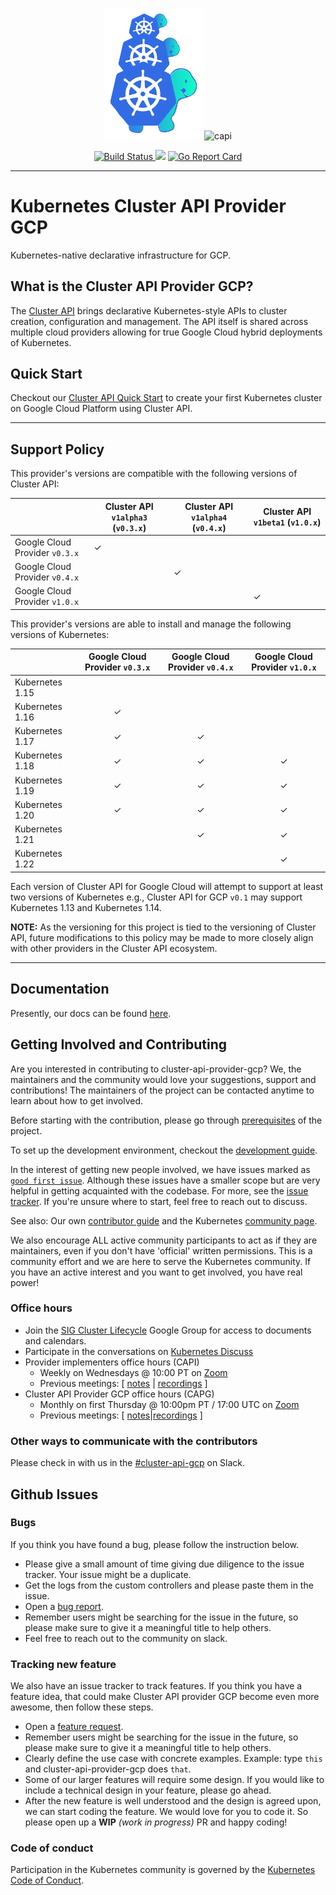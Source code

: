 <p align="center"><img alt="capi" src="https://github.com/kubernetes-sigs/cluster-api/raw/main/docs/book/src/images/introduction.svg" width="160x" /><img alt="capi" src="https://cloud.google.com/_static/cloud/images/favicons/onecloud/super_cloud.png" width="192x" /></p>
<p align="center"><a href="https://prow.k8s.io/?job=ci-cluster-api-provider-gcp-build">
<!-- prow build badge, godoc, and go report card-->
<img alt="Build Status" src="https://prow.k8s.io/badge.svg?jobs=ci-cluster-api-provider-gcp">
</a> <a href="https://godoc.org/sigs.k8s.io/cluster-api-provider-gcp"><img src="https://godoc.org/sigs.k8s.io/cluster-api-provider-gcp?status.svg"></a> <a href="https://goreportcard.com/report/sigs.k8s.io/cluster-api-provider-gcp"><img alt="Go Report Card" src="https://goreportcard.com/badge/sigs.k8s.io/cluster-api-provider-gcp" /></a></p>

----

# Kubernetes Cluster API Provider GCP

Kubernetes-native declarative infrastructure for GCP.

## What is the Cluster API Provider GCP?

The [Cluster API](https://github.com/kubernetes-sigs/cluster-api) brings declarative Kubernetes-style APIs to cluster creation, configuration and management. The API itself is shared across multiple cloud providers allowing for true Google Cloud hybrid deployments of Kubernetes.

## Quick Start

Checkout our [Cluster API Quick Start] to create your first Kubernetes cluster
on Google Cloud Platform using Cluster API.

----

## Support Policy

This provider's versions are compatible with the following versions of Cluster API:

|  | Cluster API `v1alpha3` (`v0.3.x`) | Cluster API `v1alpha4` (`v0.4.x`) | Cluster API `v1beta1` (`v1.0.x`) |
|---|---|---|---|
|Google Cloud Provider `v0.3.x` | ✓ |  |  |
|Google Cloud Provider `v0.4.x` |  | ✓ |  |
|Google Cloud Provider `v1.0.x` |  |  | ✓ |

This provider's versions are able to install and manage the following versions of Kubernetes:

|  | Google Cloud Provider `v0.3.x` | Google Cloud Provider `v0.4.x` | Google Cloud Provider `v1.0.x` |
|---|:---:|:---:|:---:|
| Kubernetes 1.15 |  |  |  |
| Kubernetes 1.16 | ✓ |  |  |
| Kubernetes 1.17 | ✓ | ✓ |  |
| Kubernetes 1.18 | ✓ | ✓ | ✓ |
| Kubernetes 1.19 | ✓ | ✓ | ✓ |
| Kubernetes 1.20 | ✓ | ✓ | ✓ |
| Kubernetes 1.21 |  | ✓ | ✓ |
| Kubernetes 1.22 |  |  | ✓ |
 
Each version of Cluster API for Google Cloud will attempt to support at least two versions of Kubernetes e.g., Cluster API for GCP `v0.1` may support Kubernetes 1.13 and Kubernetes 1.14.

**NOTE:** As the versioning for this project is tied to the versioning of Cluster API, future modifications to this policy may be made to more closely align with other providers in the Cluster API ecosystem. 

----

## Documentation

Presently, our docs can be found [here](https://github.com/kubernetes-sigs/cluster-api-provider-gcp/tree/main/docs).

## Getting Involved and Contributing

Are you interested in contributing to cluster-api-provider-gcp? We, the maintainers 
and the community would love your suggestions, support and contributions! The maintainers
of the project can be contacted anytime to learn about how to get involved.

Before starting with the contribution, please go through [prerequisites] of the project.

To set up the development environment, checkout the [development guide].

In the interest of getting new people involved, we have issues marked as [`good first issue`][good_first_issue]. Although
these issues have a smaller scope but are very helpful in getting acquainted with the codebase.
For more, see the [issue tracker]. If you're unsure where to start, feel free to reach out to discuss.

See also: Our own [contributor guide] and the Kubernetes [community page].

We also encourage ALL active community participants to act as if they are maintainers, even if you don't have
'official' written permissions. This is a community effort and we are here to serve the Kubernetes community.
If you have an active interest and you want to get involved, you have real power!


### Office hours

- Join the [SIG Cluster Lifecycle](https://groups.google.com/forum/#!forum/kubernetes-sig-cluster-lifecycle) Google Group for access to documents and calendars.
- Participate in the conversations on [Kubernetes Discuss][kubernetes discuss]
- Provider implementers office hours (CAPI)
    - Weekly on Wednesdays @ 10:00 PT on [Zoom](https://zoom.us/j/861487554)
    - Previous meetings: \[ [notes][notes] | [recordings][recordings] \]
- Cluster API Provider GCP office hours (CAPG)
    - Monthly on first Thursday @ 10:00pm PT / 17:00 UTC on [Zoom](https://zoom.us/j/96963829102?pwd=WjBZcmwvZFZsUU93aVZieUk1L3FnZz09)
    - Previous meetings: [ [notes](http://bit.ly/k8s-capg-agenda)|[recordings](https://www.youtube.com/playlist?list=PL69nYSiGNLP29D0nYgAGWt1ZFqS9Z7lw4) ]

### Other ways to communicate with the contributors

Please check in with us in the [#cluster-api-gcp] on Slack. 

## Github Issues

### Bugs

If you think you have found a bug, please follow the instruction below.

- Please give a small amount of time giving due diligence to the issue tracker. Your issue might be a duplicate.
- Get the logs from the custom controllers and please paste them in the issue.
- Open a [bug report].
- Remember users might be searching for the issue in the future, so please make sure to give it a meaningful title to help others.
- Feel free to reach out to the community on slack.

### Tracking new feature

We also have an issue tracker to track features. If you think you have a feature idea, that could make Cluster API provider GCP become even more awesome, then follow these steps.

- Open a [feature request].
- Remember users might be searching for the issue in the future, so please make sure to give it a meaningful title to help others.
- Clearly define the use case with concrete examples. Example: type `this` and cluster-api-provider-gcp does `that`.
- Some of our larger features will require some design. If you would like to include a technical design in your feature, please go ahead.
- After the new feature is well understood and the design is agreed upon, we can start coding the feature. We would love for you to code it. So please open up a **WIP** *(work in progress)* PR and happy coding!

### Code of conduct

Participation in the Kubernetes community is governed by the [Kubernetes Code of Conduct].

[Cluster API Quick Start]: https://cluster-api.sigs.k8s.io/user/quick-start.html
[prerequisites]: https://github.com/kubernetes-sigs/cluster-api-provider-gcp/blob/main/docs/book/src/topics/prerequisites.md
[development guide]: https://github.com/kubernetes-sigs/cluster-api-provider-gcp/blob/main/docs/book/src/developers/development.md
[good_first_issue]: https://github.com/kubernetes-sigs/cluster-api-provider-gcp/issues?q=is%3Aopen+is%3Aissue+label%3A%22good+first+issue%22
[issue tracker]: https://github.com/kubernetes-sigs/cluster-api-provider-gcp/issues
[contributor guide]: CONTRIBUTING.md 
[community page]: https://kubernetes.io/community
[Kubernetes Code of Conduct]: code-of-conduct.md
[notes]: https://docs.google.com/document/d/1LdooNTbb9PZMFWy3_F-XAsl7Og5F2lvG3tCgQvoB5e4
[recordings]: https://www.youtube.com/playlist?list=PL69nYSiGNLP29D0nYgAGWt1ZFqS9Z7lw4
[#cluster-api-gcp]: https://sigs.k8s.io/cluster-api-provider-gcp
[bug report]: https://github.com/kubernetes-sigs/cluster-api-provider-gcp/issues/new?assignees=&labels=&template=bug_report.md
[feature request]: https://github.com/kubernetes-sigs/cluster-api-provider-gcp/issues/new?assignees=&labels=&template=feature_request.md
[kubernetes discuss]: https://groups.google.com/forum/#!forum/kubernetes-sig-cluster-lifecycle
